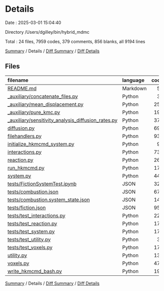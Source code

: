# Details

Date : 2025-03-01 15:04:40

Directory /Users/dgilley/bin/hybrid_mdmc

Total : 24 files,  7959 codes, 379 comments, 856 blanks, all 9194 lines

[Summary](results.md) / Details / [Diff Summary](diff.md) / [Diff Details](diff-details.md)

## Files
| filename | language | code | comment | blank | total |
| :--- | :--- | ---: | ---: | ---: | ---: |
| [README.md](/README.md) | Markdown | 57 | 0 | 49 | 106 |
| [\_auxiliary/concatenate\_files.py](/_auxiliary/concatenate_files.py) | Python | 36 | 8 | 17 | 61 |
| [\_auxiliary/mean\_displacement.py](/_auxiliary/mean_displacement.py) | Python | 253 | 8 | 30 | 291 |
| [\_auxiliary/pure\_kmc.py](/_auxiliary/pure_kmc.py) | Python | 193 | 1 | 30 | 224 |
| [\_auxiliary/sensitivity\_analysis\_diffusion\_rates.py](/_auxiliary/sensitivity_analysis_diffusion_rates.py) | Python | 376 | 26 | 43 | 445 |
| [diffusion.py](/diffusion.py) | Python | 692 | 10 | 84 | 786 |
| [filehandlers.py](/filehandlers.py) | Python | 933 | 64 | 110 | 1,107 |
| [initialize\_hkmcmd\_system.py](/initialize_hkmcmd_system.py) | Python | 99 | 14 | 19 | 132 |
| [interactions.py](/interactions.py) | Python | 732 | 32 | 97 | 861 |
| [reaction.py](/reaction.py) | Python | 266 | 42 | 61 | 369 |
| [run\_hkmcmd.py](/run_hkmcmd.py) | Python | 171 | 24 | 28 | 223 |
| [system.py](/system.py) | Python | 448 | 21 | 51 | 520 |
| [tests/FictionSystemTest.ipynb](/tests/FictionSystemTest.ipynb) | JSON | 329 | 0 | 1 | 330 |
| [tests/combustion.json](/tests/combustion.json) | JSON | 671 | 0 | 0 | 671 |
| [tests/combustion.system\_state.json](/tests/combustion.system_state.json) | JSON | 149 | 0 | 0 | 149 |
| [tests/fiction.json](/tests/fiction.json) | JSON | 959 | 0 | 0 | 959 |
| [tests/test\_interactions.py](/tests/test_interactions.py) | Python | 220 | 10 | 23 | 253 |
| [tests/test\_reaction.py](/tests/test_reaction.py) | Python | 178 | 8 | 22 | 208 |
| [tests/test\_system.py](/tests/test_system.py) | Python | 178 | 8 | 22 | 208 |
| [tests/test\_utility.py](/tests/test_utility.py) | Python | 30 | 13 | 21 | 64 |
| [tests/test\_voxels.py](/tests/test_voxels.py) | Python | 178 | 8 | 22 | 208 |
| [utility.py](/utility.py) | Python | 139 | 20 | 36 | 195 |
| [voxels.py](/voxels.py) | Python | 478 | 14 | 58 | 550 |
| [write\_hkmcmd\_bash.py](/write_hkmcmd_bash.py) | Python | 194 | 48 | 32 | 274 |

[Summary](results.md) / Details / [Diff Summary](diff.md) / [Diff Details](diff-details.md)